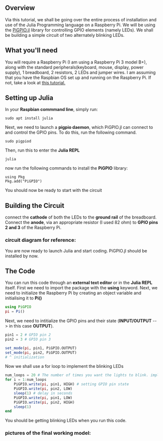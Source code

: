 ## Overview
Via this tutorial, we shall be going over the entire process of installation and use of the Julia Programming language on a Raspberry Pi. We will be using the [PiGPIO.jl](https://github.com/JuliaBerry/PiGPIO.jl) library for controlling GPIO elements (namely LEDs). We shall be building a simple circuit of two alternately blinking LEDs.

## What you'll need
You will require a Raspberry Pi (I am using a Raspberry Pi 3 model B+), along with the standard peripherals(keyboard, mouse, display, power supply), 1 breadboard, 2 resistors, 2 LEDs and jumper wires. I am assuming that you have the Raspbian OS set up and running on the Raspberry Pi. If not, take a look at [this tutorial.](https://projects.raspberrypi.org/en/projects/raspberry-pi-setting-up)

## Setting up Julia

In your __Raspbian commmand line__, simply run:

```
sudo apt install julia
```
Next, we need to launch a __pigpio daemon__, which PiGPIO.jl can connect to and control the GPIO pins. To do this, run the following command.
```
sudo pigpiod
```
Then, run this to enter the __Julia REPL__
```
julia
```
now run the following commands to install the __PiGPIO__ library:

```
using Pkg
Pkg.add("PiGPIO")
```
You should now be ready to start with the circuit

## Building the Circuit

connect the __cathode__ of both the LEDs to the __ground rail__ of the breadboard. Connect the __anode__, via an appropriate resistor (I used 82 ohm) to __GPIO pins 2 and 3__ of the Raspberry Pi.

### circuit diagram for reference: 

 
You are now ready to launch Julia and start coding. PiGPIO.jl should be installed by now.

## The Code
You can run this code through an __external text editor__ or in the __Julia REPL__ itself.
First we need to import the package with the __using__ keyword. Next, we need to initialize the Raspberry Pi by creating an object variable and initialising it to __Pi()__

```Julia
using PiGPIO
pi = Pi()
```

Next, we need to intitialize the GPIO pins and their state (__INPUT/OUTPUT__ --> in this case __OUTPUT__).

```Julia
pin1 = 2 # GPIO pin 2
pin2 = 3 # GPIO pin 3

set_mode(pi, pin1, PiGPIO.OUTPUT) 
set_mode(pi, pin2, PiGPIO.OUTPUT)
# ^ initialization
``` 

Now we shall use a for loop to implement the blinking LEDs

```Julia
num_loops = 20 # The number of times you want the lights to blink. implement using while for infinite loop.
for i = 1:num_loops
    PiGPIO.write(pi, pin1, HIGH) # setting GPIO pin state
    PiGPIO.write(pi, pin2, LOW)
    sleep(1) # delay in seconds
    PiGPIO.write(pi, pin1, LOW)
    PiGPIO.write(pi, pin2, HIGH)
    sleep(1)
end
```

You should be getting blinking LEDs when you run this code. 

### pictures of the final working model: 

